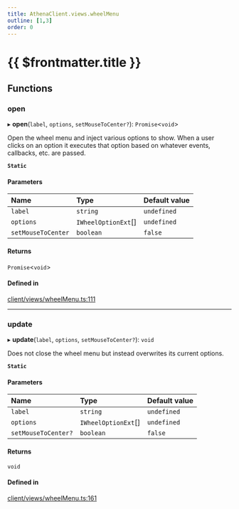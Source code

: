 ```yaml
---
title: AthenaClient.views.wheelMenu
outline: [1,3]
order: 0
---
```


# {{ $frontmatter.title }}


## Functions

### open

▸ **open**(`label`, `options`, `setMouseToCenter?`): `Promise`<`void`\>

Open the wheel menu and inject various options to show.
When a user clicks on an option it executes that option based on whatever events, callbacks, etc. are passed.

**`Static`**

#### Parameters

| Name | Type | Default value |
| :------ | :------ | :------ |
| `label` | `string` | `undefined` |
| `options` | `IWheelOptionExt`[] | `undefined` |
| `setMouseToCenter` | `boolean` | `false` |

#### Returns

`Promise`<`void`\>

#### Defined in

[client/views/wheelMenu.ts:111](https://github.com/Stuyk/altv-athena/blob/552012ca4/src/core/client/views/wheelMenu.ts#L111)

___

### update

▸ **update**(`label`, `options`, `setMouseToCenter?`): `void`

Does not close the wheel menu but instead overwrites its current options.

**`Static`**

#### Parameters

| Name | Type | Default value |
| :------ | :------ | :------ |
| `label` | `string` | `undefined` |
| `options` | `IWheelOptionExt`[] | `undefined` |
| `setMouseToCenter?` | `boolean` | `false` |

#### Returns

`void`

#### Defined in

[client/views/wheelMenu.ts:161](https://github.com/Stuyk/altv-athena/blob/552012ca4/src/core/client/views/wheelMenu.ts#L161)
